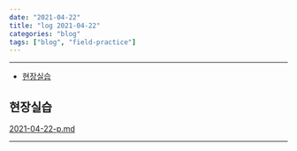 ```yaml
---
date: "2021-04-22"
title: "log 2021-04-22"
categories: "blog"
tags: ["blog", "field-practice"]
---
```


----------

- [현장실습](#현장실습)

## 현장실습

[2021-04-22-p.md](./2021-04-22-p.md)

----------
